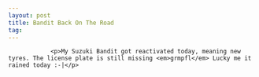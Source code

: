 ```yaml
---
layout: post
title: Bandit Back On The Road
tag: 
---
```



                <p>My Suzuki Bandit got reactivated today, meaning new tyres. The license plate is still missing <em>grmpfl</em> Lucky me it rained today :-|</p>
            
